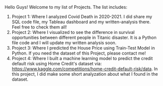 Hello Guys!
Welcome to my list of Projects.
The list includes:
  1. Project 1: Where I analyzed Covid Death in 2020-2021. I did share my SQL code file, my Tableau dashboard and my written-analysis there. Feel free to check them all!
  2. Project 2: Where I visualized to see the difference in survival opportunities between different people in Titanic disaster. It is a Python file code and I will update my written analysis soon.
  3. Project 3: Where I predicted the House Price using Train-Test Model in Python. If you need the dataset of this Project, please contact me!
  4. Project 4: Where I built a machine learning model to predict the credit default risk using Home Credit's dataset via: https://www.kaggle.com/competitions/home-credit-default-risk/data. In this project, I did make some short analyzation about what I found in the dataset. 
  
